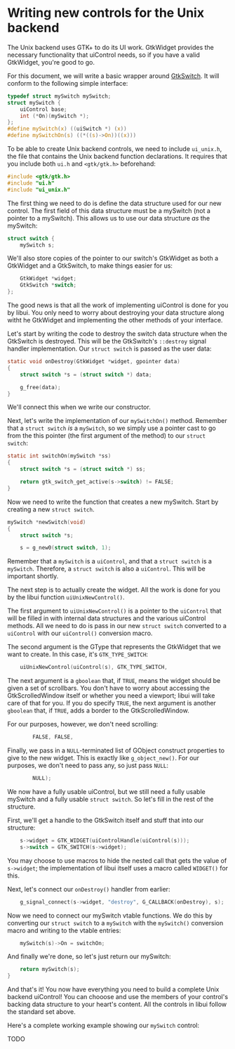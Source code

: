 # Writing new controls for the Unix backend

The Unix backend uses GTK+ to do its UI work. GtkWidget provides the necessary functionality that uiControl needs, so if you have a valid GtkWidget, you're good to go.

For this document, we will write a basic wrapper around [GtkSwitch](https://developer.gnome.org/gtk3/3.4/GtkSwitch.html). It will conform to the following simple interface:

```c
typedef struct mySwitch mySwitch;
struct mySwitch {
	uiControl base;
	int (*On)(mySwitch *);
};
#define mySwitch(x) ((uiSwitch *) (x))
#define mySwitchOn(s) ((*((s)->On))((x)))
```

To be able to create Unix backend controls, we need to include `ui_unix.h`, the file that contains the Unix backend function declarations. It requires that you include both `ui.h` and `<gtk/gtk.h>` beforehand:

```c
#include <gtk/gtk.h>
#include "ui.h"
#include "ui_unix.h"
```

The first thing we need to do is define the data structure used for our new control. The first field of this data structure must be a mySwitch (not a pointer to a mySwitch). This allows us to use our data structure *as* the mySwitch:

```c
struct switch {
	mySwitch s;
```

We'll also store copies of the pointer to our switch's GtkWidget as both a GtkWidget and a GtkSwitch, to make things easier for us:

```c
	GtkWidget *widget;
	GtkSwitch *switch;
};
```

The good news is that all the work of implementing uiControl is done for you by libui. You only need to worry about destroying your data structure along witht he GtkWidget and implementing the other methods of your interface.

Let's start by writing the code to destroy the switch data structure when the GtkSwitch is destroyed. This will be the GtkSwitch's `::destroy` signal handler implementation. Our `struct switch` is passed as the user data:

```c
static void onDestroy(GtkWidget *widget, gpointer data)
{
	struct switch *s = (struct switch *) data;

	g_free(data);
}
```

We'll connect this when we write our constructor.

Next, let's write the implementation of our `mySwitchOn()` method. Remember that a `struct switch` *is* a `mySwitch`, so we simply use a pointer cast to go from the this pointer (the first argument of the method) to our `struct switch`:

```c
static int switchOn(mySwitch *ss)
{
	struct switch *s = (struct switch *) ss;

	return gtk_switch_get_active(s->switch) != FALSE;
}
```

Now we need to write the function that creates a new mySwitch. Start by creating a new `struct switch`.

```c
mySwitch *newSwitch(void)
{
	struct switch *s;

	s = g_new0(struct switch, 1);
```

Remember that a `mySwitch` is a `uiControl`, and that a `struct switch` is a `mySwitch`. Therefore, a `struct switch` is also a `uiControl`. This will be important shortly.

The next step is to actually create the widget. All the work is done for you by the libui function `uiUnixNewControl()`.

The first argument to `uiUnixNewControl()` is a pointer to the `uiControl` that will be filled in with internal data structures and the various uiControl methods. All we need to do is pass in our new `struct switch` converted to a `uiControl` with our `uiControl()` conversion macro.

The second argument is the GType that represents the GtkWidget that we want to create. In this case, it's `GTK_TYPE_SWITCH`:

```c
	uiUnixNewControl(uiControl(s), GTK_TYPE_SWITCH,
```

The next argument is a `gboolean` that, if `TRUE`, means the widget should be given a set of scrollbars. You don't have to worry about accessing the GtkScrolledWindow itself or whether you need a viewport; libui will take care of that for you. If you do specify `TRUE`, the next argument is another `gboolean` that, if `TRUE`, adds a border to the GtkScrolledWindow.

For our purposes, however, we don't need scrolling:

```c
		FALSE, FALSE,
```

Finally, we pass in a `NULL`-terminated list of GObject construct properties to give to the new widget. This is exactly like `g_object_new()`. For our purposes, we don't need to pass any, so just pass `NULL`:

```c
		NULL);
```

We now have a fully usable uiControl, but we still need a fully usable mySwitch and a fully usable `struct switch`. So let's fill in the rest of the structure.

First, we'll get a handle to the GtkSwitch itself and stuff that into our structure:

```c
	s->widget = GTK_WIDGET(uiControlHandle(uiControl(s)));
	s->switch = GTK_SWITCH(s->widget);
```

You may choose to use macros to hide the nested call that gets the value of `s->widget`; the implementation of libui itself uses a macro called `WIDGET()` for this.

Next, let's connect our `onDestroy()` handler from earlier:

```c
	g_signal_connect(s->widget, "destroy", G_CALLBACK(onDestroy), s);
```

Now we need to connect our mySwitch vtable functions. We do this by converting our `struct switch` to a `mySwitch` with the `mySwitch()` conversion macro and writing to the vtable entries:

```c
	mySwitch(s)->On = switchOn;
```

And finally we're done, so let's just return our mySwitch:

```c
	return mySwitch(s);
}
```

And that's it! You now have everything you need to build a complete Unix backend uiControl! You can chooose and use the members of your control's backing data structure to your heart's content. All the controls in libui follow the standard set above.

Here's a complete working example showing our `mySwitch` control:

TODO
